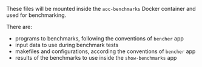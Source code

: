 These files will be mounted inside the `aoc-benchmarks` Docker container and used for benchmarking.

There are:
- programs to benchmarks, following the conventions of ``bencher`` app
- input data to use during benchmark tests 
- makefiles and configurations, according the conventions of ``bencher`` app
- results of the benchmarks to use inside the `show-benchmarks` app
